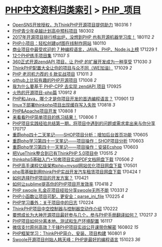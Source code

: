 [PHP中文资料归类索引](../README.md) > [PHP_项目](PHP_项目.md)
====
- [OpenSNS开放授权，为ThinkPHP开源项目提供助力](http://jkwz.applinzi.com/ittc/7081065735084573707.html#OpenSNS%E5%BC%80%E6%94%BE%E6%8E%88%E6%9D%83%EF%BC%8C%E4%B8%BAThinkPHP%E5%BC%80%E6%BA%90%E9%A1%B9%E7%9B%AE%E6%8F%90%E4%BE%9B%E5%8A%A9%E5%8A%9B) 180316 *1* 
- [PHP青少年卓越计划高中预科项目](http://jkwz.applinzi.com/ittc/7075831657557132298.html#PHP%E9%9D%92%E5%B0%91%E5%B9%B4%E5%8D%93%E8%B6%8A%E8%AE%A1%E5%88%92%E9%AB%98%E4%B8%AD%E9%A2%84%E7%A7%91%E9%A1%B9%E7%9B%AE) 180302  
- [2017年开源项目排行榜出炉，没想到PHP 也有开源机器学习库！](http://jkwz.applinzi.com/ittc/7057780997339218951.html#2017%E5%B9%B4%E5%BC%80%E6%BA%90%E9%A1%B9%E7%9B%AE%E6%8E%92%E8%A1%8C%E6%A6%9C%E5%87%BA%E7%82%89%EF%BC%8C%E6%B2%A1%E6%83%B3%E5%88%B0PHP+%E4%B9%9F%E6%9C%89%E5%BC%80%E6%BA%90%E6%9C%BA%E5%99%A8%E5%AD%A6%E4%B9%A0%E5%BA%93%EF%BC%81) 180112 *2* 
- [PHP小项目：轻松创建gif图在线制作网站](http://jkwz.applinzi.com/ittc/7056988316119860234.html#PHP%E5%B0%8F%E9%A1%B9%E7%9B%AE%EF%BC%9A%E8%BD%BB%E6%9D%BE%E5%88%9B%E5%BB%BAgif%E5%9B%BE%E5%9C%A8%E7%BA%BF%E5%88%B6%E4%BD%9C%E7%BD%91%E7%AB%99) 180110  
- [商业项目中最受欢迎的 7 种编程语言，JAVA、PHP、Node.js上榜](http://jkwz.applinzi.com/ittc/7052449298858378256.html#%E5%95%86%E4%B8%9A%E9%A1%B9%E7%9B%AE%E4%B8%AD%E6%9C%80%E5%8F%97%E6%AC%A2%E8%BF%8E%E7%9A%84+7+%E7%A7%8D%E7%BC%96%E7%A8%8B%E8%AF%AD%E8%A8%80%EF%BC%8CJAVA%E3%80%81PHP%E3%80%81Node.js%E4%B8%8A%E6%A6%9C) 171229 *1* 
- [12个PHP练手项目集](http://jkwz.applinzi.com/ittc/7033217863228326929.html#12%E4%B8%AAPHP%E7%BB%83%E6%89%8B%E9%A1%B9%E7%9B%AE%E9%9B%86) 171107 *5* 
- [360正式开源zendAPI 项目，让 PHP 的扩展开发成为一种享受](http://jkwz.applinzi.com/ittc/7030291234415969296.html#360%E6%AD%A3%E5%BC%8F%E5%BC%80%E6%BA%90zendAPI+%E9%A1%B9%E7%9B%AE%EF%BC%8C%E8%AE%A9+PHP+%E7%9A%84%E6%89%A9%E5%B1%95%E5%BC%80%E5%8F%91%E6%88%90%E4%B8%BA%E4%B8%80%E7%A7%8D%E4%BA%AB%E5%8F%97) 171030 *3* 
- [ThinkPHP配置大全让你的项目与众不同（WE加油）](http://jkwz.applinzi.com/ittc/7029864698063881232.html#ThinkPHP%E9%85%8D%E7%BD%AE%E5%A4%A7%E5%85%A8%E8%AE%A9%E4%BD%A0%E7%9A%84%E9%A1%B9%E7%9B%AE%E4%B8%8E%E4%BC%97%E4%B8%8D%E5%90%8C%EF%BC%88WE%E5%8A%A0%E6%B2%B9%EF%BC%89) 171029 *2* 
- [PHP 老司机力荐的 6 款实战项目](http://jkwz.applinzi.com/ittc/7023112545009927184.html#PHP+%E8%80%81%E5%8F%B8%E6%9C%BA%E5%8A%9B%E8%8D%90%E7%9A%84+6+%E6%AC%BE%E5%AE%9E%E6%88%98%E9%A1%B9%E7%9B%AE) 171011 *3* 
- [github上比较有趣的PHP开源项目](http://jkwz.applinzi.com/ittc/7022009967916352529.html#github%E4%B8%8A%E6%AF%94%E8%BE%83%E6%9C%89%E8%B6%A3%E7%9A%84PHP%E5%BC%80%E6%BA%90%E9%A1%B9%E7%9B%AE) 171008 *2* 
- [我为什么要基于 PHP-CPP 去实现 zendAPI 项目](http://jkwz.applinzi.com/ittc/7017138055058818064.html#%E6%88%91%E4%B8%BA%E4%BB%80%E4%B9%88%E8%A6%81%E5%9F%BA%E4%BA%8E+PHP-CPP+%E5%8E%BB%E5%AE%9E%E7%8E%B0+zendAPI+%E9%A1%B9%E7%9B%AE) 170925  
- [火热的开源项目-php篇](http://jkwz.applinzi.com/ittc/7012437376788595729.html#%E7%81%AB%E7%83%AD%E7%9A%84%E5%BC%80%E6%BA%90%E9%A1%B9%E7%9B%AE-php%E7%AF%87) 170912 *8* 
- [PHP和Java，哪个才是你项目开发的首选编程语言？](http://jkwz.applinzi.com/ittc/7008318022748734480.html#PHP%E5%92%8CJava%EF%BC%8C%E5%93%AA%E4%B8%AA%E6%89%8D%E6%98%AF%E4%BD%A0%E9%A1%B9%E7%9B%AE%E5%BC%80%E5%8F%91%E7%9A%84%E9%A6%96%E9%80%89%E7%BC%96%E7%A8%8B%E8%AF%AD%E8%A8%80%EF%BC%9F) 170901 *13* 
- [linux下部署thinkphp项目出现缓存写入失败](http://jkwz.applinzi.com/ittc/7002719366603621392.html#linux%E4%B8%8B%E9%83%A8%E7%BD%B2thinkphp%E9%A1%B9%E7%9B%AE%E5%87%BA%E7%8E%B0%E7%BC%93%E5%AD%98%E5%86%99%E5%85%A5%E5%A4%B1%E8%B4%A5) 170818 *3* 
- [PHP&amp;Apache项目开发](http://jkwz.applinzi.com/ittc/6999420768231097361.html#PHP%26amp%3BApache%E9%A1%B9%E7%9B%AE%E5%BC%80%E5%8F%91) 170808 *1* 
- [来看看PHP简单项目的练习结果！](http://jkwz.applinzi.com/ittc/6998812426215359505.html#%E6%9D%A5%E7%9C%8B%E7%9C%8BPHP%E7%AE%80%E5%8D%95%E9%A1%B9%E7%9B%AE%E7%9A%84%E7%BB%83%E4%B9%A0%E7%BB%93%E6%9E%9C%EF%BC%81) 170806 *1* 
- [PHP项目实践经验总结第一期，将项目中遇到的问题或需求拿出来与你分享](http://jkwz.applinzi.com/ittc/6991252660282721297.html#PHP%E9%A1%B9%E7%9B%AE%E5%AE%9E%E8%B7%B5%E7%BB%8F%E9%AA%8C%E6%80%BB%E7%BB%93%E7%AC%AC%E4%B8%80%E6%9C%9F%EF%BC%8C%E5%B0%86%E9%A1%B9%E7%9B%AE%E4%B8%AD%E9%81%87%E5%88%B0%E7%9A%84%E9%97%AE%E9%A2%98%E6%88%96%E9%9C%80%E6%B1%82%E6%8B%BF%E5%87%BA%E6%9D%A5%E4%B8%8E%E4%BD%A0%E5%88%86%E4%BA%AB) 170717  
- [重蔚php四十二天笔记——SHOP项目分析：增加后台首页功能](http://jkwz.applinzi.com/ittc/6975807624468497413.html#%E9%87%8D%E8%94%9Aphp%E5%9B%9B%E5%8D%81%E4%BA%8C%E5%A4%A9%E7%AC%94%E8%AE%B0%E2%80%94%E2%80%94SHOP%E9%A1%B9%E7%9B%AE%E5%88%86%E6%9E%90%EF%BC%9A%E5%A2%9E%E5%8A%A0%E5%90%8E%E5%8F%B0%E9%A6%96%E9%A1%B5%E5%8A%9F%E8%83%BD) 170605  
- [重蔚php学习第四十一天笔记——项目操作：SHOP项目分析](http://jkwz.applinzi.com/ittc/6974723875655910405.html#%E9%87%8D%E8%94%9Aphp%E5%AD%A6%E4%B9%A0%E7%AC%AC%E5%9B%9B%E5%8D%81%E4%B8%80%E5%A4%A9%E7%AC%94%E8%AE%B0%E2%80%94%E2%80%94%E9%A1%B9%E7%9B%AE%E6%93%8D%E4%BD%9C%EF%BC%9ASHOP%E9%A1%B9%E7%9B%AE%E5%88%86%E6%9E%90) 170603  
- [重蔚php学习第四十一天笔记——项目操作：安装Ecshop](http://jkwz.applinzi.com/ittc/6974723504531309573.html#%E9%87%8D%E8%94%9Aphp%E5%AD%A6%E4%B9%A0%E7%AC%AC%E5%9B%9B%E5%8D%81%E4%B8%80%E5%A4%A9%E7%AC%94%E8%AE%B0%E2%80%94%E2%80%94%E9%A1%B9%E7%9B%AE%E6%93%8D%E4%BD%9C%EF%BC%9A%E5%AE%89%E8%A3%85Ecshop) 170603  
- [把VueThink整合到已有ThinkPHP 5.0项目中](http://jkwz.applinzi.com/ittc/6967834034951422980.html#%E6%8A%8AVueThink%E6%95%B4%E5%90%88%E5%88%B0%E5%B7%B2%E6%9C%89ThinkPHP+5.0%E9%A1%B9%E7%9B%AE%E4%B8%AD) 170515 *2* 
- [thinkphp5基础入门+10套项目实战PDF文档网盘下载](http://jkwz.applinzi.com/ittc/6964461998170440708.html#thinkphp5%E5%9F%BA%E7%A1%80%E5%85%A5%E9%97%A8%2B10%E5%A5%97%E9%A1%B9%E7%9B%AE%E5%AE%9E%E6%88%98PDF%E6%96%87%E6%A1%A3%E7%BD%91%E7%9B%98%E4%B8%8B%E8%BD%BD) 170506 *2* 
- [PHP高手课程亿级架构php+mysql网站优化项目网盘下载](http://jkwz.applinzi.com/ittc/6962667500511691781.html#PHP%E9%AB%98%E6%89%8B%E8%AF%BE%E7%A8%8B%E4%BA%BF%E7%BA%A7%E6%9E%B6%E6%9E%84php%2Bmysql%E7%BD%91%E7%AB%99%E4%BC%98%E5%8C%96%E9%A1%B9%E7%9B%AE%E7%BD%91%E7%9B%98%E4%B8%8B%E8%BD%BD) 170501  
- [php零基础到用thinkPHP实战开发汽车租赁项目网盘下载](http://jkwz.applinzi.com/ittc/6959916050115200004.html#php%E9%9B%B6%E5%9F%BA%E7%A1%80%E5%88%B0%E7%94%A8thinkPHP%E5%AE%9E%E6%88%98%E5%BC%80%E5%8F%91%E6%B1%BD%E8%BD%A6%E7%A7%9F%E8%B5%81%E9%A1%B9%E7%9B%AE%E7%BD%91%E7%9B%98%E4%B8%8B%E8%BD%BD) 170424 *1* 
- [如何选择PHP项目的开发方案？](http://jkwz.applinzi.com/ittc/6958917504675087365.html#%E5%A6%82%E4%BD%95%E9%80%89%E6%8B%A9PHP%E9%A1%B9%E7%9B%AE%E7%9A%84%E5%BC%80%E5%8F%91%E6%96%B9%E6%A1%88%EF%BC%9F) 170421  
- [如何让sublime提高你的PHP项目开发效率](http://jkwz.applinzi.com/ittc/6957796698633012228.html#%E5%A6%82%E4%BD%95%E8%AE%A9sublime%E6%8F%90%E9%AB%98%E4%BD%A0%E7%9A%84PHP%E9%A1%B9%E7%9B%AE%E5%BC%80%E5%8F%91%E6%95%88%E7%8E%87) 170418 *2* 
- [PHP swoole 扎金花项目经验分享swoole无所不能](http://jkwz.applinzi.com/ittc/6951125082037552133.html#PHP+swoole+%E6%89%8E%E9%87%91%E8%8A%B1%E9%A1%B9%E7%9B%AE%E7%BB%8F%E9%AA%8C%E5%88%86%E4%BA%ABswoole%E6%97%A0%E6%89%80%E4%B8%8D%E8%83%BD) 170331 *2* 
- [PHP小函数让项目可配，更安全：parse_ini_file](http://jkwz.applinzi.com/ittc/6938695100761900037.html#PHP%E5%B0%8F%E5%87%BD%E6%95%B0%E8%AE%A9%E9%A1%B9%E7%9B%AE%E5%8F%AF%E9%85%8D%EF%BC%8C%E6%9B%B4%E5%AE%89%E5%85%A8%EF%BC%9Aparse_ini_file) 170225 *4* 
- [PHP学习番外：关于项目中的日志](http://jkwz.applinzi.com/ittc/6938337206774268933.html#PHP%E5%AD%A6%E4%B9%A0%E7%95%AA%E5%A4%96%EF%BC%9A%E5%85%B3%E4%BA%8E%E9%A1%B9%E7%9B%AE%E4%B8%AD%E7%9A%84%E6%97%A5%E5%BF%97) 170224  
- [ThinkPHP项目中空控制器与控制器空动作介绍](http://jkwz.applinzi.com/ittc/6937485603800351749.html#ThinkPHP%E9%A1%B9%E7%9B%AE%E4%B8%AD%E7%A9%BA%E6%8E%A7%E5%88%B6%E5%99%A8%E4%B8%8E%E6%8E%A7%E5%88%B6%E5%99%A8%E7%A9%BA%E5%8A%A8%E4%BD%9C%E4%BB%8B%E7%BB%8D) 170222  
- [要想成长为大神开源项目最好参与几个，参与PHP手册翻译如何？](http://jkwz.applinzi.com/ittc/6935730612731380740.html#%E8%A6%81%E6%83%B3%E6%88%90%E9%95%BF%E4%B8%BA%E5%A4%A7%E7%A5%9E%E5%BC%80%E6%BA%90%E9%A1%B9%E7%9B%AE%E6%9C%80%E5%A5%BD%E5%8F%82%E4%B8%8E%E5%87%A0%E4%B8%AA%EF%BC%8C%E5%8F%82%E4%B8%8EPHP%E6%89%8B%E5%86%8C%E7%BF%BB%E8%AF%91%E5%A6%82%E4%BD%95%EF%BC%9F) 170217 *3* 
- [PHP项目如何分离本地、测试和生产环境配置](http://jkwz.applinzi.com/ittc/6901322664529888260.html#PHP%E9%A1%B9%E7%9B%AE%E5%A6%82%E4%BD%95%E5%88%86%E7%A6%BB%E6%9C%AC%E5%9C%B0%E3%80%81%E6%B5%8B%E8%AF%95%E5%92%8C%E7%94%9F%E4%BA%A7%E7%8E%AF%E5%A2%83%E9%85%8D%E7%BD%AE) 161117  
- [微信支付原何高效？千锋PHP项目实战公开课带你解密](http://jkwz.applinzi.com/ittc/6861691295348818949.html#%E5%BE%AE%E4%BF%A1%E6%94%AF%E4%BB%98%E5%8E%9F%E4%BD%95%E9%AB%98%E6%95%88%EF%BC%9F%E5%8D%83%E9%94%8BPHP%E9%A1%B9%E7%9B%AE%E5%AE%9E%E6%88%98%E5%85%AC%E5%BC%80%E8%AF%BE%E5%B8%A6%E4%BD%A0%E8%A7%A3%E5%AF%86) 160802 *15* 
- [PHP框架学习：ThinkPHP简介、安装、项目构建](http://jkwz.applinzi.com/ittc/6861415021585892356.html#PHP%E6%A1%86%E6%9E%B6%E5%AD%A6%E4%B9%A0%EF%BC%9AThinkPHP%E7%AE%80%E4%BB%8B%E3%80%81%E5%AE%89%E8%A3%85%E3%80%81%E9%A1%B9%E7%9B%AE%E6%9E%84%E5%BB%BA) 160801 *9* 
- [Swoole开源项目创始人韩天峰：PHP是最好的编程语言](http://jkwz.applinzi.com/ittc/6756303347441255428.html#Swoole%E5%BC%80%E6%BA%90%E9%A1%B9%E7%9B%AE%E5%88%9B%E5%A7%8B%E4%BA%BA%E9%9F%A9%E5%A4%A9%E5%B3%B0%EF%BC%9APHP%E6%98%AF%E6%9C%80%E5%A5%BD%E7%9A%84%E7%BC%96%E7%A8%8B%E8%AF%AD%E8%A8%80) 151023 *36* 

